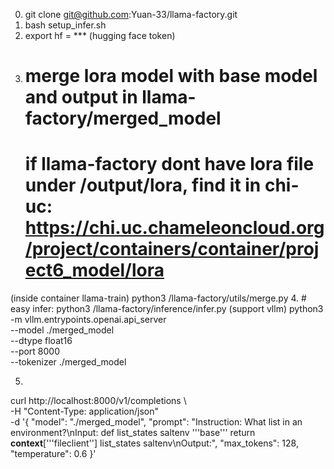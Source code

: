 0. git clone git@github.com:Yuan-33/llama-factory.git
1. bash setup_infer.sh
2. export hf = *** (hugging face token)
3. # merge lora model with base model and output in llama-factory/merged_model
   # if llama-factory dont have lora file under /output/lora, find it in chi-uc: https://chi.uc.chameleoncloud.org/project/containers/container/project6_model/lora
 (inside container llama-train) python3 /llama-factory/utils/merge.py 
4. # easy infer: python3 /llama-factory/inference/infer.py (support vllm)
python3 -m vllm.entrypoints.openai.api_server \
  --model ./merged_model \
  --dtype float16 \
  --port 8000 \
  --tokenizer ./merged_model

5. 
curl http://localhost:8000/v1/completions \ \
  -H "Content-Type: application/json" \
  -d '{
    "model": "./merged_model",
    "prompt": "Instruction: What list in an environment?\nInput: def list_states saltenv '\''base'\'' return __context__['\''fileclient''] list_states saltenv\nOutput:",
    "max_tokens": 128,
    "temperature": 0.6
  }'



